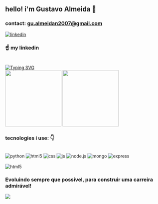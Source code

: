 ## hello! i'm Gustavo Almeida 👋

### contact: gu.almeidan2007@gmail.com

[![linkedin](https://img.shields.io/badge/LinkedIn-0077B5?style=for-the-badge&logo=linkedin&logoColor=white)](https://www.linkedin.com/in/gustavo-almeida-bb1088264/)
### ☝️ my linkedin




#

<a href="https://git.io/typing-svg"><img src="https://readme-typing-svg.demolab.com?font=Fira+color=Orange+Code&pause=1000&width=700&lines=Wellcome! i-m a freelance fullstack programmer!" alt="Typing SVG" /></a><br>
<img height="180em" src= "https://github-readme-stats.vercel.app/api?username=GustavoAlmeidaPuff&show_icons=true&theme=onedark"/>
<img height="180em" src="https://github-readme-stats.vercel.app/api/top-langs/?username=GustavoAlmeidaPuff&layout=compact&langs_count=6&theme=onedark"/>

### tecnologies i use: 👇

<div style ="display: inline_block" ><br/>
    <img align="cnter" alt="python" src= "https://img.shields.io/badge/Python-3776AB?style=for-the-badge&logo=python&logoColor=white">
    <img align="cnter" alt="html5" src= "https://img.shields.io/badge/HTML5-E34F26?style=for-the-badge&logo=html5&logoColor=white">
    <img align="cnter" alt="css" src= "https://img.shields.io/badge/CSS3-1572B6?style=for-the-badge&logo=css3&logoColor=white">
    <img align="cnter" alt="js" src= "https://img.shields.io/badge/JavaScript-F7DF1E?style=for-the-badge&logo=javascript&logoColor=black">
    <img align="cnter" alt="node.js" src= "https://img.shields.io/badge/Node.js-43853D?style=for-the-badge&logo=node.js&logoColor=white">
    <img align="cnter" alt="mongo" src= "https://img.shields.io/badge/MongoDB-4EA94B?style=for-the-badge&logo=mongodb&logoColor=white">
    <img align="cnter" alt="express" src= "https://img.shields.io/badge/Express.js-404D59?style=for-the-badge">
<div/><br>
<div>
     <img align="cnter" alt="html5" src= "https://img.shields.io/badge/Visual_Studio_Code-0078D4?style=for-the-badge&logo=visual%20studio%20code&logoColor=white"
</div>

### Evoluindo sempre que possivel, para construir uma carreira admirável!

[![](https://visitcount.itsvg.in/api?id=GustavoAlmeidaPuff&label=Profile%20Views&icon=0&pretty=false)](https://visitcount.itsvg.in)
